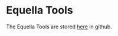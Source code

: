 # Equella Tools

The Equella Tools are stored [here](https://github.com/equella/Equella-Tools/) in github.
